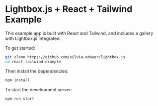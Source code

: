# Lightbox.js + React + Tailwind Example

This example app is built with React and Tailwind, and includes a gallery with Lightbox.js integrated.

To get started:

```bash
git clone https://github.com/silvia-odwyer/lightbox.js
cd react-tailwind-example
```

Then install the dependencies:
```bash
npm install
```

To start the development server:

```bash
npm run start
```
